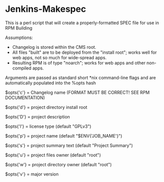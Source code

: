 Jenkins-Makespec
================

This is a perl script that will create a properly-formatted SPEC file for use in RPM Building


Assumptions:
- Changelog is stored within the CMS root.
- All files "built" are to be deployed from the "install root"; works well for web apps, not so much for wide-spread apps.
- Resulting RPM is of type "noarch"; works for web apps and other non-compiled apps.


Arguments are passed as standard short *nix command-line flags and are automatically populated into the %opts hash

$opts{'c'} = Changelog name (FORMAT MUST BE CORRECT! SEE RPM DOCUMENTATION)

$opts{'d'} = project directory install root

$opts{'D'} = project description

$opts{'l'} = license type (default "GPLv3")

$opts{'p'} = project name (default "$ENV{'JOB_NAME'}")

$opts{'s'} = project summary text (default "Project Summary")

$opts{'u'} = project files owner (default "root")

$opts{'w'} = project directory owner (default "root")

$opts{'v'} = major version
